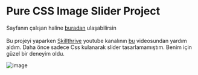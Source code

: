 # Pure CSS Image Slider Project
Sayfanın çalışan haline [buradan](https://merttmetinn.github.io/Pure-CSS-Image-Slider/) ulaşabilirsin
 <br></br>
 Bu projeyi yaparken [Skillthrive](https://www.youtube.com/c/Skillthrive) youtube kanalının [bu](https://youtu.be/McPdzhLRzCg) videosundan yardım aldım. Daha önce sadece Css kulanarak slider tasarlamamıştım. Benim için güzel bir deneyim oldu.

![image](https://github.com/MerttMetinn/Pure-CSS-Image-Slider/assets/114061715/ab87cca0-4cab-4bbb-a686-70fbd56683de)
